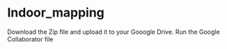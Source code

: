 # Indoor_mapping
 Download the Zip file and upload it to your Gooogle Drive.
 Run the Google Collaborator file
